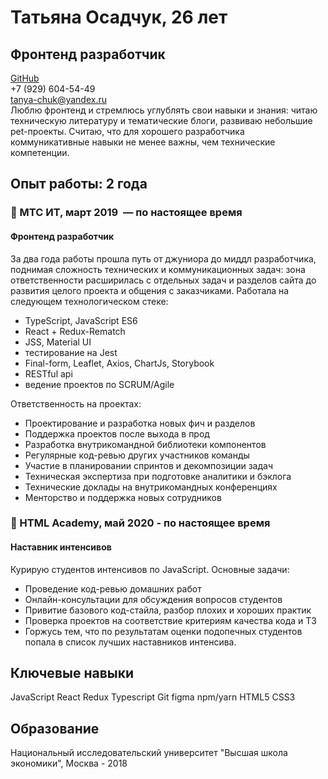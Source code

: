 # Татьяна Осадчук, 26 лет
## Фронтенд разработчик
[GitHub](http://github.com/tanya-chuk)<br />
+7 (929) 604-54-49<br />
tanya-chuk@yandex.ru<br />
Люблю фронтенд и стремлюсь углублять свои навыки и знания: читаю техническую литературу и тематические блоги, развиваю небольшие pet-проекты. Считаю, что для хорошего разработчика коммуникативные навыки не менее важны, чем технические компетенции.

## Опыт работы: 2 года
### :round_pushpin: МТС ИТ, март 2019  — по настоящее время
#### Фронтенд разработчик
За два года работы прошла путь от джуниора до миддл разработчика, поднимая сложность технических и коммуникационных задач: зона ответственности расширилась с отдельных задач и разделов сайта до развития целого проекта и общения с заказчиками.
Работала на следующем технологическом стеке:
- TypeScript, JavaScript ES6 
- React + Redux-Rematch
- JSS, Material UI
- тестирование на Jest
- Final-form, Leaflet, Axios, ChartJs, Storybook
- RESTful api
- ведение проектов по SCRUM/Agile

Ответственность на проектах:
- Проектирование и разработка новых фич и разделов
- Поддержка проектов после выхода в прод
- Разработка внутрикомандной библиотеки компонентов
- Регулярные код-ревью других участников команды
- Участие в планировании спринтов и декомпозиции задач
- Техническая экспертиза при подготовке аналитики и бэклога
- Технические доклады на внутрикомандных конференциях
- Менторство и поддержка новых сотрудников


### :round_pushpin: HTML Academy, май 2020 - по настоящее время
#### Наставник интенсивов
Курирую студентов интенсивов по JavaScript. Основные задачи:
- Проведение код-ревью домашних работ
- Онлайн-консультации для обсуждения вопросов студентов
- Привитие базового код-стайла, разбор плохих и хороших практик
- Проверка проектов на соответствие критериям качества кода и ТЗ
- Горжусь тем, что по результатам оценки подопечных студентов попала в список лучших наставников интенсива.

## Ключевые навыки
JavaScript React Redux Typescript Git figma npm/yarn HTML5 CSS3

## Образование
Национальный исследовательский университет "Высшая школа экономики", Москва - 2018